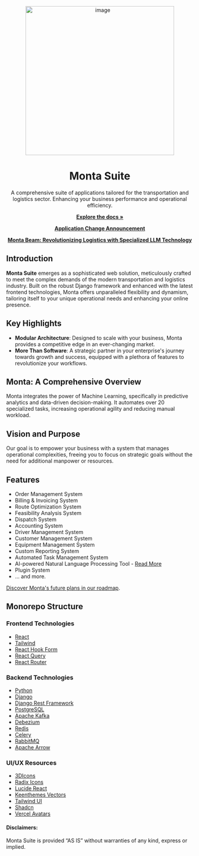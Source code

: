 <div align="center">

<img src="https://github.com/emoss08/Monta/assets/66630775/89e6d143-b2d8-4dce-818c-320ce3ff1ef4" alt="image" width="400" height="auto">
<h1 align="center"><b>Monta Suite</b></h1>

</div>
<div align="center">

A comprehensive suite of applications tailored for the transportation and logistics sector. Enhancing your business
performance and operational efficiency.

[**Explore the docs »**](https://github.com/emoss08/Monta/wiki)

[**Application Change Announcement**](https://github.com/emoss08/Monta/blob/main/docs/update-announcement.md)

[**Monta Beam: Revolutionizing Logistics with Specialized LLM Technology**](https://github.com/emoss08/Monta/blob/main/beam.md)
</div>



## Introduction

**Monta Suite** emerges as a sophisticated web solution, meticulously crafted to meet the complex demands of the modern transportation and logistics industry. Built on the robust Django framework and enhanced with the latest frontend technologies, Monta offers unparalleled flexibility and dynamism, tailoring itself to your unique operational needs and enhancing your online presence.

## Key Highlights

* **Modular Architecture**: Designed to scale with your business, Monta provides a competitive edge in an ever-changing market.
* **More Than Software**: A strategic partner in your enterprise's journey towards growth and success, equipped with a plethora of features to revolutionize your workflows.

## Monta: A Comprehensive Overview

Monta integrates the power of Machine Learning, specifically in predictive analytics and data-driven decision-making. It automates over 20 specialized tasks, increasing operational agility and reducing manual workload.

## Vision and Purpose

Our goal is to empower your business with a system that manages operational complexities, freeing you to focus on strategic goals without the need for additional manpower or resources.

## Features

- Order Management System
- Billing & Invoicing System
- Route Optimization System
- Feasibility Analysis System
- Dispatch System
- Accounting System
- Driver Management System
- Customer Management System
- Equipment Management System
- Custom Reporting System
- Automated Task Management System
- AI-powered Natural Language Processing
  Tool - [Read More](https://github.com/Monta-Application/Monta/blob/main/beam.md)
- Plugin System
- ... and more.

[Discover Monta's future plans in our roadmap](https://github.com/Monta-Application/Monta/blob/main/roadmap.md).

## Monorepo Structure

### Frontend Technologies

- [React](https://reactjs.org/)
- [Tailwind](https://tailwindcss.com/)
- [React Hook Form](https://react-hook-form.com/)
- [React Query](https://react-query.tanstack.com/)
- [React Router](https://reactrouter.com/)

### Backend Technologies

- [Python](https://www.python.org/)
- [Django](https://wzww.djangoproject.com/)
- [Django Rest Framework](https://www.django-rest-framework.org/)
- [PostgreSQL](https://www.postgresql.org/)
- [Apache Kafka](https://kafka.apache.org/)
- [Debezium](https://debezium.io/)
- [Redis](https://redis.io/)
- [Celery](https://docs.celeryq.dev/en/stable/getting-started/introduction.html)
- [RabbitMQ](https://www.rabbitmq.com/)
- [Apache Arrow](https://arrow.apache.org/)

### UI/UX Resources

- [3DIcons](https://3dicons.co/)
- [Radix Icons](https://www.radix-ui.com/icons)
- [Lucide React](https://lucide.dev/icons/)
- [Keenthemes Vectors](https://keenthemes.com/)
- [Tailwind UI](https://tailwindui.com/)
- [Shadcn](https://ui.shadcn.com/)
- [Vercel Avatars](https://github.com/vercel/avatar)

#### Disclaimers:

Monta Suite is provided “AS IS” without warranties of any kind, express or implied.
